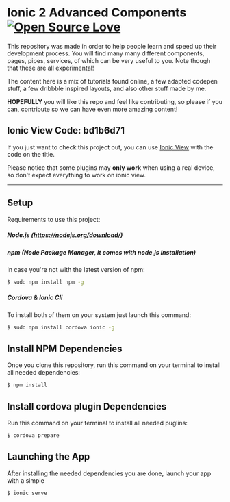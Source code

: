 # Ionic 2 Advanced Components [![Open Source Love](https://badges.frapsoft.com/os/v1/open-source.svg?v=103)](https://github.com/ellerbrock/open-source-badge/)

This repository was made in order to help people learn and speed up their development process.
You will find many many different components, pages, pipes, services, of which can be very useful to you. Note though that these are all experimental!

The content here is a mix of tutorials found online, a few adapted codepen stuff, a few dribbble inspired layouts, and also other stuff made by me.

**HOPEFULLY** you will like this repo and feel like contributing, so please if you can, contribute so we can have even more amazing content!

## Ionic View Code: bd1b6d71

If you just want to check this project out, you can use [Ionic View](http://view.ionic.io/) with the code on the title.

Please notice that some plugins may **only work** when using a real device, so don't expect everything to work on ionic view.

****


## Setup

Requirements to use this project:

##### Node.js (https://nodejs.org/download/)

##### npm (Node Package Manager, it comes with node.js installation)
In case you're not with the latest version of npm:
```sh
$ sudo npm install npm -g
```

##### Cordova & Ionic Cli
To install both of them on your system just launch this command:
```sh
$ sudo npm install cordova ionic -g
```

## Install NPM Dependencies
Once you clone this repository, run this command on your terminal to install all needed dependencies:
```sh
$ npm install
```

## Install cordova plugin Dependencies
Run this command on your terminal to install all needed puglins:
```sh
$ cordova prepare
```

## Launching the App
After installing the needed dependencies you are done, launch your app with a simple
```sh
$ ionic serve
```